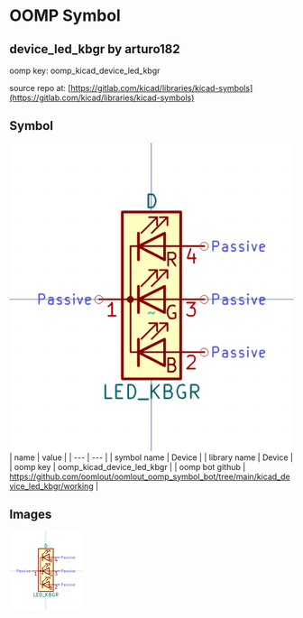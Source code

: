 # OOMP Symbol  
## device_led_kbgr  by arturo182  
  
oomp key: oomp_kicad_device_led_kbgr  
  
source repo at: [https://gitlab.com/kicad/libraries/kicad-symbols](https://gitlab.com/kicad/libraries/kicad-symbols)  
## Symbol  
  
[![working.png](working_600.png)](working.png)  
| name | value | 
| --- | --- | 
| symbol name | Device | 
| library name | Device | 
| oomp key | oomp_kicad_device_led_kbgr | 
| oomp bot github | https://github.com/oomlout/oomlout_oomp_symbol_bot/tree/main/kicad_device_led_kbgr/working | 
## Images  
  
[![working.png](working_140.png)](working.png)  
